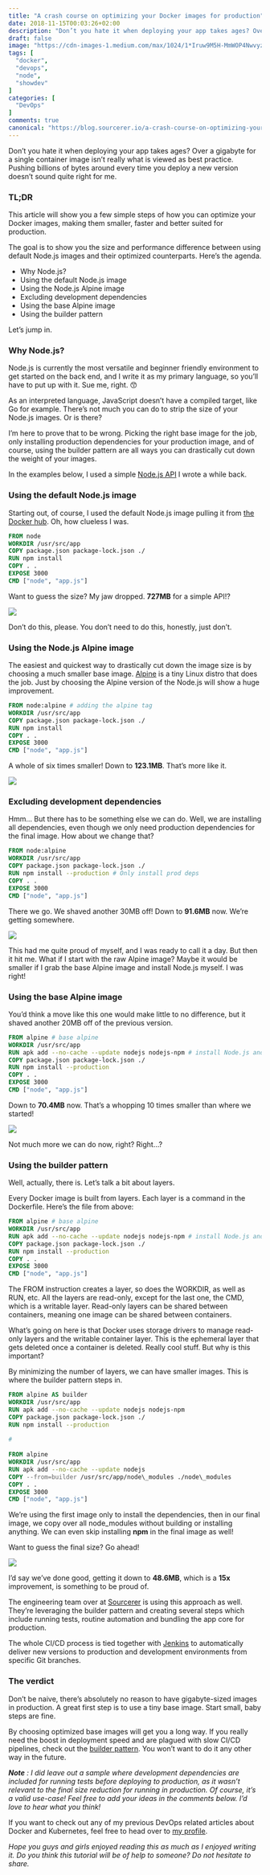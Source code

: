 ```yaml
---
title: "A crash course on optimizing your Docker images for production"
date: 2018-11-15T00:03:26+02:00
description: "Don’t you hate it when deploying your app takes ages? Over a gigabyte for a single container image isn’t really what is viewed as best practice."
draft: false
image: "https://cdn-images-1.medium.com/max/1024/1*Iruw9M5H-MmWOP4Nwvyz_w.jpeg"
tags: [
  "docker", 
  "devops", 
  "node", 
  "showdev"
]
categories: [
  "DevOps"
]
comments: true
canonical: "https://blog.sourcerer.io/a-crash-course-on-optimizing-your-docker-images-for-production-46f175fdffa8"
---
```


Don’t you hate it when deploying your app takes ages? Over a gigabyte for a single container image isn’t really what is viewed as best practice. Pushing billions of bytes around every time you deploy a new version doesn’t sound quite right for me.

### TL;DR

This article will show you a few simple steps of how you can optimize your Docker images, making them smaller, faster and better suited for production.

The goal is to show you the size and performance difference between using default Node.js images and their optimized counterparts. Here’s the agenda.

- Why Node.js?
- Using the default Node.js image
- Using the Node.js Alpine image
- Excluding development dependencies
- Using the base Alpine image
- Using the builder pattern

Let’s jump in.

### Why Node.js?

Node.js is currently the most versatile and beginner friendly environment to get started on the back end, and I write it as my primary language, so you’ll have to put up with it. Sue me, right. 😙

As an interpreted language, JavaScript doesn’t have a compiled target, like Go for example. There’s not much you can do to strip the size of your Node.js images. Or is there?

I’m here to prove that to be wrong. Picking the right base image for the job, only installing production dependencies for your production image, and of course, using the builder pattern are all ways you can drastically cut down the weight of your images.

In the examples below, I used a simple [Node.js API](https://github.com/adnanrahic/boilerplate-api) I wrote a while back.

### Using the default Node.js image

Starting out, of course, I used the default Node.js image pulling it from [the Docker hub](https://hub.docker.com/). Oh, how clueless I was.

```dockerfile
FROM node
WORKDIR /usr/src/app
COPY package.json package-lock.json ./
RUN npm install
COPY . .
EXPOSE 3000
CMD ["node", "app.js"]
```

Want to guess the size? My jaw dropped. **727MB** for a simple API!?

![](https://cdn-images-1.medium.com/max/1024/1*3Gvi08t7bP-agD26yk2VLQ.png)

Don’t do this, please. You don’t need to do this, honestly, just don’t.

### Using the Node.js Alpine image

The easiest and quickest way to drastically cut down the image size is by choosing a much smaller base image. [Alpine](https://alpinelinux.org/) is a tiny Linux distro that does the job. Just by choosing the Alpine version of the Node.js will show a huge improvement.

```dockerfile
FROM node:alpine # adding the alpine tag
WORKDIR /usr/src/app
COPY package.json package-lock.json ./
RUN npm install
COPY . .
EXPOSE 3000
CMD ["node", "app.js"]
```

A whole of six times smaller! Down to **123.1MB**. That’s more like it.

![](https://cdn-images-1.medium.com/max/1024/1*hLJYuKXsRHMdCtKUhk14nA.png)

### Excluding development dependencies

Hmm… But there has to be something else we can do. Well, we are installing all dependencies, even though we only need production dependencies for the final image. How about we change that?

```dockerfile
FROM node:alpine
WORKDIR /usr/src/app
COPY package.json package-lock.json ./
RUN npm install --production # Only install prod deps
COPY . .
EXPOSE 3000
CMD ["node", "app.js"]
```

There we go. We shaved another 30MB off! Down to **91.6MB** now. We’re getting somewhere.

![](https://cdn-images-1.medium.com/max/1024/1*SktWUx5Y1y8O4PirwqSvFw.png)

This had me quite proud of myself, and I was ready to call it a day. But then it hit me. What if I start with the raw Alpine image? Maybe it would be smaller if I grab the base Alpine image and install Node.js myself. I was right!

### Using the base Alpine image

You’d think a move like this one would make little to no difference, but it shaved another 20MB off of the previous version.

```dockerfile
FROM alpine # base alpine
WORKDIR /usr/src/app
RUN apk add --no-cache --update nodejs nodejs-npm # install Node.js and npm
COPY package.json package-lock.json ./
RUN npm install --production
COPY . .
EXPOSE 3000
CMD ["node", "app.js"]
```

Down to **70.4MB** now. That’s a whopping 10 times smaller than where we started!

![](https://cdn-images-1.medium.com/max/1024/1*31zcUa1Qi34tnV-_3OMTVQ.png)

Not much more we can do now, right? Right…?

### Using the builder pattern

Well, actually, there is. Let’s talk a bit about layers.

Every Docker image is built from layers. Each layer is a command in the Dockerfile. Here’s the file from above:

```dockerfile
FROM alpine # base alpine
WORKDIR /usr/src/app
RUN apk add --no-cache --update nodejs nodejs-npm # install Node.js and npm
COPY package.json package-lock.json ./
RUN npm install --production
COPY . .
EXPOSE 3000
CMD ["node", "app.js"]
```

The FROM instruction creates a layer, so does the WORKDIR, as well as RUN, etc. All the layers are read-only, except for the last one, the CMD, which is a writable layer. Read-only layers can be shared between containers, meaning one image can be shared between containers.

What’s going on here is that Docker uses storage drivers to manage read-only layers and the writable container layer. This is the ephemeral layer that gets deleted once a container is deleted. Really cool stuff. But why is this important?

By minimizing the number of layers, we can have smaller images. This is where the builder pattern steps in.

```dockerfile
FROM alpine AS builder
WORKDIR /usr/src/app
RUN apk add --no-cache --update nodejs nodejs-npm
COPY package.json package-lock.json ./
RUN npm install --production
​
#
​
FROM alpine
WORKDIR /usr/src/app
RUN apk add --no-cache --update nodejs
COPY --from=builder /usr/src/app/node\_modules ./node\_modules
COPY . .
EXPOSE 3000
CMD ["node", "app.js"]
```

We’re using the first image only to install the dependencies, then in our final image, we copy over all node\_modules without building or installing anything. We can even skip installing **npm** in the final image as well!

Want to guess the final size? Go ahead!

![](https://cdn-images-1.medium.com/max/1024/1*W-3Dyv-HSeBvZVoXfoySFw.png)

I’d say we’ve done good, getting it down to **48.6MB**, which is a **15x** improvement, is something to be proud of.

The engineering team over at [Sourcerer](https://sourcerer.io/) is using this approach as well. They’re leveraging the builder pattern and creating several steps which include running tests, routine automation and bundling the app core for production.

The whole CI/CD process is tied together with [Jenkins](https://jenkins.io/) to automatically deliver new versions to production and development environments from specific Git branches.

### The verdict

Don’t be naive, there’s absolutely no reason to have gigabyte-sized images in production. A great first step is to use a tiny base image. Start small, baby steps are fine.

By choosing optimized base images will get you a long way. If you really need the boost in deployment speed and are plagued with slow CI/CD pipelines, check out the [builder pattern](https://docs.docker.com/develop/develop-images/multistage-build/). You won’t want to do it any other way in the future.

**_Note_** _: I did leave out a sample where development dependencies are included for running tests before deploying to production, as it wasn’t relevant to the final size reduction for running in production. Of course, it’s a valid use-case! Feel free to add your ideas in the comments below. I’d love to hear what you think!_

If you want to check out any of my previous DevOps related articles about Docker and Kubernetes, feel free to head over to [my profile](https://dev.to/adnanrahic).

_Hope you guys and girls enjoyed reading this as much as I enjoyed writing it. Do you think this tutorial will be of help to someone? Do not hesitate to share._
